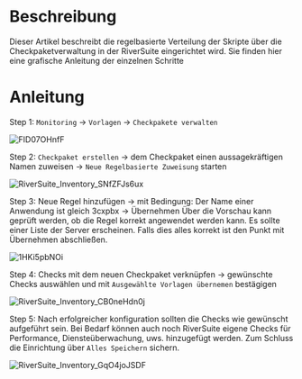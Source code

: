 # Beschreibung

Dieser Artikel beschreibt die regelbasierte Verteilung der Skripte über die Checkpaketverwaltung in der RiverSuite eingerichtet wird. Sie finden hier eine grafische Anleitung der einzelnen Schritte

# Anleitung

Step 1: `Monitoring` -> `Vorlagen` -> `Checkpakete verwalten`

![FID07OHnfF](https://user-images.githubusercontent.com/119604651/208193034-d068b7aa-f0a0-4948-a7d4-1d9a8f9aeb21.png)

Step 2: `Checkpaket erstellen` -> dem Checkpaket einen aussagekräftigen Namen zuweisen -> `Neue Regelbasierte Zuweisung` starten

![RiverSuite_Inventory_SNfZFJs6ux](https://user-images.githubusercontent.com/119604651/208192262-0baf0af6-b786-4b2a-8455-1c067e60bb74.png)

Step 3: Neue Regel hinzufügen -> mit Bedingung: Der Name einer Anwendung ist gleich 3cxpbx -> Übernehmen
Über die Vorschau kann geprüft werden, ob die Regel korrekt angewendet werden kann. Es sollte einer Liste der Server erscheinen. Falls dies alles korrekt ist den Punkt mit Übernehmen abschließen.

![1HKi5pbNOi](https://user-images.githubusercontent.com/119604651/208193106-25382e53-169e-4006-809f-d73bd0d904ae.png)

Step 4: Checks mit dem neuen Checkpaket verknüpfen -> gewünschte Checks auswählen und mit `Ausgewählte Vorlagen übernemen` bestägigen

![RiverSuite_Inventory_CB0neHdn0j](https://user-images.githubusercontent.com/119604651/208193829-9a60bd54-9077-4f6a-9447-3bba6efb1406.png)

Step 5: Nach erfolgreicher konfiguration sollten die Checks wie gewünscht aufgeführt sein. Bei Bedarf können auch noch RiverSuite eigene Checks für Performance, Diensteüberwachung, uws. hinzugefügt werden. Zum Schluss die Einrichtung über `Alles Speichern` sichern.

![RiverSuite_Inventory_GqO4joJSDF](https://user-images.githubusercontent.com/119604651/208195332-1eb87991-3345-43b4-9c90-b05634fd4067.png)
